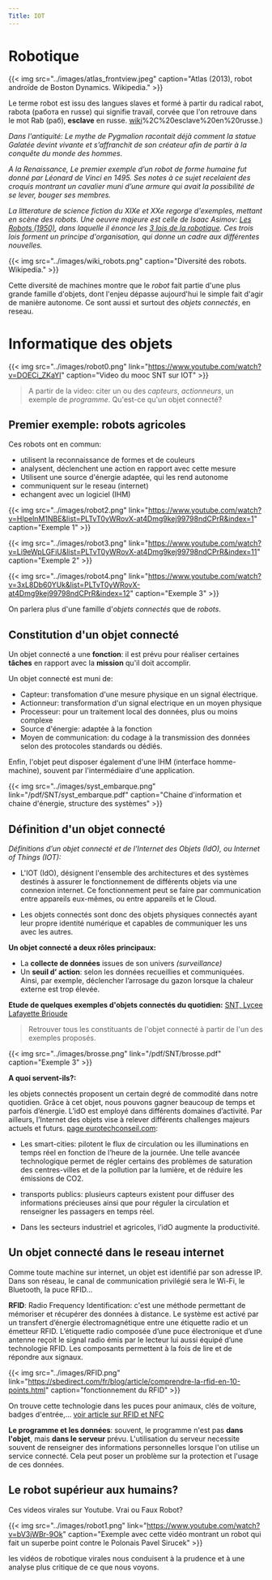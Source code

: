 ```yaml
---
Title: IOT
---
```


# Robotique

{{< img src="../images/atlas_frontview.jpeg" caption="Atlas (2013), robot androïde de Boston Dynamics. Wikipedia." >}}

Le terme robot est issu des langues slaves et formé à partir du radical rabot, rabota (работа en russe) qui signifie travail, corvée que l'on retrouve dans le mot Rab (раб), **esclave** en russe. [wiki](https://fr.wikipedia.org/wiki/Robot#:~:text=Le%20terme%20robot%20est%20issu,%D1%80%D0%B0%D0%B1)%2C%20esclave%20en%20russe.)

*Dans l'antiquité: Le mythe de Pygmalion racontait déjà comment la statue Galatée devint vivante et s’affranchit de son créateur afin de partir à la conquête du monde des hommes.*

*A la Renaissance, Le premier exemple d’un robot de forme humaine fut donné par Léonard de Vinci en 1495. Ses notes à ce sujet recelaient des croquis montrant un cavalier muni d’une armure qui avait la possibilité de se lever, bouger ses membres.*

*La litterature de science fiction du XIXe et XXe regorge d'exemples, mettant en scène des robots. Une oeuvre majeure est celle de Isaac Asimov: [Les Robots (1950)](https://fr.wikipedia.org/wiki/Les_Robots), dans laquelle il énonce les [3 lois de la robotique](https://fr.wikipedia.org/wiki/Trois_lois_de_la_robotique). Ces trois lois forment un principe d'organisation, qui donne un cadre aux différentes nouvelles.*

{{< img src="../images/wiki_robots.png" caption="Diversité des robots. Wikipedia." >}}

Cette diversité de machines montre que le *robot* fait partie d'une plus grande famille d'objets, dont l'enjeu dépasse aujourd'hui le simple fait d'agir de manière autonome. Ce sont aussi et surtout des *objets connectés*, en reseau.

# Informatique des objets

{{< img src="../images/robot0.png" link="https://www.youtube.com/watch?v=DOECi_ZKaYI"  caption="Video du mooc SNT sur IOT" >}} 

> A partir de la video: citer un ou des *capteurs*, *actionneurs*, un exemple de *programme*. Qu'est-ce qu'un objet connecté?

## Premier exemple: robots agricoles
Ces robots ont en commun:

* utilisent la reconnaissance de formes et de couleurs
* analysent, déclenchent une action en rapport avec cette mesure
* Utilisent une source d'énergie adaptée, qui les rend autonome
* communiquent sur le reseau (internet)
* echangent avec un logiciel (IHM)

{{< img src="../images/robot2.png" link="https://www.youtube.com/watch?v=HIpelnM1NBE&list=PLTvT0yWRovX-at4Dmg9kej99798ndCPrR&index=1"  caption="Exemple 1" >}}

{{< img src="../images/robot3.png" link="https://www.youtube.com/watch?v=Li9eWpLGFiU&list=PLTvT0yWRovX-at4Dmg9kej99798ndCPrR&index=11"  caption="Exemple 2" >}}

{{< img src="../images/robot4.png" link="https://www.youtube.com/watch?v=3xL8Db60YUk&list=PLTvT0yWRovX-at4Dmg9kej99798ndCPrR&index=12"  caption="Exemple 3" >}}

On parlera plus d'une famille d'*objets connectés* que de *robots*.

## Constitution d'un objet connecté
Un objet connecté a une **fonction**: il est prévu pour réaliser certaines **tâches** en rapport avec la **mission** qu'il doit accomplir.

Un objet connecté est muni de:

* Capteur: transfomation d'une mesure physique en un signal électrique.
* Actionneur: transformation d'un signal electrique en un moyen physique
* Processeur: pour un traitement local des données, plus ou moins complexe
* Source d'énergie: adaptée à la fonction
* Moyen de communication: du codage à la transmission des données selon des protocoles standards ou dédiés.

Enfin, l'objet peut disposer également d'une IHM (interface homme-machine), souvent par l'intermédiaire d'une application.



{{< img src="../images/syst_embarque.png" link="/pdf/SNT/syst_embarque.pdf"  caption="Chaine d'information et chaine d'énergie, structure des systèmes" >}}

## Définition d'un objet connecté
*Définitions d’un objet connecté et de l'Internet des Objets (IdO), ou Internet of Things (IOT):*

* L'IOT (IdO), désignent l'ensemble des architectures et des systèmes destinés à assurer le fonctionnement de différents objets via une connexion internet. Ce fonctionnement peut se faire par communication entre appareils eux-mêmes, ou entre appareils et le Cloud.

* Les objets connectés sont donc des objets physiques connectés ayant leur propre identité
numérique et capables de communiquer les uns avec les autres.

**Un objet connecté a deux rôles principaux:**

* La **collecte de données** issues de son univers *(surveillance)*
* Un **seuil d’ action**: selon les données recueillies et communiquées. Ainsi, par exemple, déclencher l’arrosage du gazon lorsque la chaleur externe est trop élevée.  

**Etude de quelques exemples d'objets connectés du quotidien:** [SNT, Lycee Lafayette Brioude](https://sites.google.com/view/snt-brioude/accueil/informatique-embarqu%C3%A9e-et-objects-connect%C3%A9s/activit%C3%A9-2-objet-connect%C3%A9)

> Retrouver tous les constituants de l'objet connecté à partir de l'un des exemples proposés.

{{< img src="../images/brosse.png" link="/pdf/SNT/brosse.pdf"  caption="Exemple 3" >}}



**A quoi servent-ils?:**

les objets connectés proposent un certain degré de commodité dans notre quotidien. Grâce à cet objet, nous pouvons gagner beaucoup de temps et parfois d’énergie. L’idO est employé dans différents domaines d’activité. Par ailleurs, l’Internet des objets vise à relever différents challenges majeurs actuels et futurs. [page eurotechconseil.com](https://www.eurotechconseil.com/blog/definition-internet-des-objets/):

* Les smart-cities: pilotent le flux de circulation ou les illuminations en temps réel en fonction de l’heure de la journée. Une telle avancée technologique permet de régler certains des problèmes de saturation des centres-villes et de la pollution par la lumière, et de réduire les émissions de CO2.

* transports publics: plusieurs capteurs existent pour diffuser des informations précieuses ainsi que pour réguler la circulation et renseigner les passagers en temps réel.

* Dans les secteurs industriel et agricoles, l’idO augmente la productivité.

## Un objet connecté dans le reseau internet

Comme toute machine sur internet, un objet est identifié par son adresse IP. Dans son réseau, le canal de communication privilégié sera le Wi-Fi, le Bluetooth, la puce RFID… 

**RFID**: Radio Frequency Identification: c'est une méthode permettant de mémoriser et récupérer des données à distance. Le système est activé par un transfert d’énergie électromagnétique entre une étiquette radio et un émetteur RFID.  L’étiquette radio  composée d’une puce électronique et d’une antenne reçoit le signal radio émis par le lecteur lui aussi équipé d’une technologie RFID. Les composants permettent à la fois de lire et de répondre aux signaux.

{{< img src="../images/RFID.png" link="https://sbedirect.com/fr/blog/article/comprendre-la-rfid-en-10-points.html" caption="fonctionnement du RFID" >}}

On trouve cette technologie dans les puces pour animaux, clés de voiture, badges d'entrée,... [voir article sur RFID et NFC](https://sbedirect.com/fr/blog/article/comprendre-la-rfid-en-10-points.html)

**Le programme et les données**: souvent, le programme n'est pas **dans l'objet**, mais **dans le serveur** prévu. L'utilisation du serveur necessite souvent de renseigner des informations personnelles lorsque l'on utilise un service connecté. Cela peut poser un problème sur la protection et l'usage de ces données.



## Le robot supérieur aux humains?
Ces videos virales sur Youtube. Vrai ou Faux Robot?

{{< img src="../images/robot1.png" link="https://www.youtube.com/watch?v=bV3jWBr-9Ok"  caption="Exemple avec cette vidéo montrant un robot qui fait un superbe point contre le Polonais Pavel Sirucek" >}} 

les vidéos de robotique virales nous conduisent à la prudence et à une analyse plus critique de ce que nous voyons.